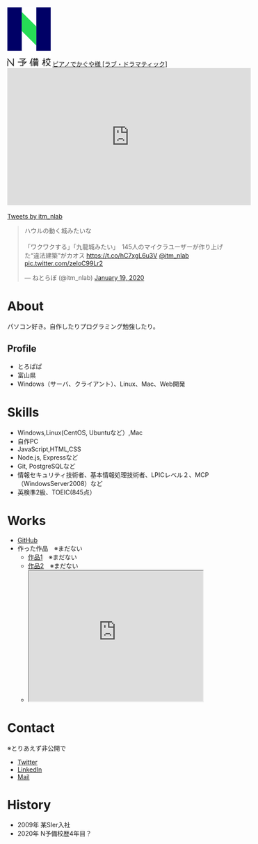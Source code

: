 <!-- ![プロフィール画像](fde20fd0-private.png) -->
<img src="fde20fd0-private.png" width="100">

<script type="application/javascript" src="https://embed.nicovideo.jp/watch/sm36223228/script?w=640&h=360"></script><noscript><a href="https://www.nicovideo.jp/watch/sm36223228">ピアノでかぐや様 [ラブ・ドラマティック]</a></noscript>

<iframe width="560" height="315" src="https://www.youtube.com/embed/5HOIwyth3zE" frameborder="0" allow="accelerometer; autoplay; encrypted-media; gyroscope; picture-in-picture" allowfullscreen></iframe>

<a class="twitter-timeline" data-width="400" data-height="600" data-theme="dark" href="https://twitter.com/itm_nlab?ref_src=twsrc%5Etfw">Tweets by itm_nlab</a> <script async src="https://platform.twitter.com/widgets.js" charset="utf-8"></script>

<blockquote class="twitter-tweet" data-theme="dark"><p lang="ja" dir="ltr">ハウルの動く城みたいな<br><br>「ワクワクする」「九龍城みたい」　145人のマイクラユーザーが作り上げた“違法建築”がカオス <a href="https://t.co/hC7xgL6u3V">https://t.co/hC7xgL6u3V</a> <a href="https://twitter.com/itm_nlab?ref_src=twsrc%5Etfw">@itm_nlab</a> <a href="https://t.co/zeIoC99Lr2">pic.twitter.com/zeIoC99Lr2</a></p>&mdash; ねとらぼ (@itm_nlab) <a href="https://twitter.com/itm_nlab/status/1218805320916533249?ref_src=twsrc%5Etfw">January 19, 2020</a></blockquote> <script async src="https://platform.twitter.com/widgets.js" charset="utf-8"></script>

# About
パソコン好き。自作したりプログラミング勉強したり。

## Profile
- とろぱぱ
- 富山県
- Windows（サーバ、クライアント）、Linux、Mac、Web開発

# Skills
- Windows,Linux(CentOS, Ubuntuなど）,Mac
- 自作PC
- JavaScript,HTML,CSS
- Node.js, Expressなど
- Git, PostgreSQLなど
- 情報セキュリティ技術者、基本情報処理技術者、LPICレベル２、MCP（WindowsServer2008）など
- 英検準2級、TOEIC(845点）

# Works
- [GitHub](https://github.com/tropapa)
- 作った作品　※まだない
  - [作品1](作品1のURL)　※まだない
  - [作品2](作品2のURL)　※まだない
  - <iframe src="https://www.openprocessing.org/sketch/825187/embed/" width="400" height="300"></iframe>

# Contact
※とりあえず非公開で
- [Twitter](https://www.google.co.jp/)
- [LinkedIn](https://www.google.co.jp/)
- [Mail](https://www.google.co.jp/)

# History
- 2009年 某SIer入社
- 2020年 N予備校歴4年目？
